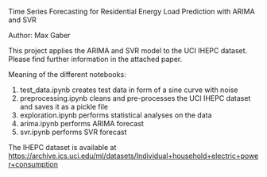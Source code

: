 Time Series Forecasting for Residential Energy Load Prediction with ARIMA and SVR

Author: Max Gaber

This project applies the ARIMA and SVR model to the UCI IHEPC dataset.
Please find further information in the attached paper.

Meaning of the different notebooks:
1. test_data.ipynb creates test data in form of a sine curve with noise
2. preprocessing.ipynb cleans and pre-processes the UCI IHEPC dataset and saves it as a pickle file
3. exploration.ipynb performs statistical analyses on the data
4. arima.ipynb performs ARIMA forecast
5. svr.ipynb performs SVR forecast

The IHEPC dataset is available at https://archive.ics.uci.edu/ml/datasets/Individual+household+electric+power+consumption